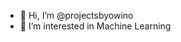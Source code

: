 - 👋 Hi, I’m @projectsbyowino
- 👀 I’m interested in Machine Learning

<!---
projectsbyowino/projectsbyowino is a ✨ special ✨ repository because its `README.md` (this file) appears on your GitHub profile.
You can click the Preview link to take a look at your changes.
--->
